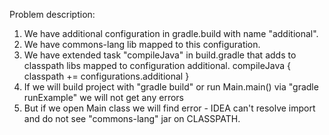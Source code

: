 Problem description:

1. We have additional configuration in gradle.build with name "additional".
2. We have commons-lang lib mapped to this configuration.
3. We have extended task "compileJava" in build.gradle that adds to classpath libs mapped to configuration additional.
 compileJava {
     classpath += configurations.additional
 }
4. If we will build project with "gradle build" or run Main.main() via "gradle runExample" we will not get any errors
5. But if we open Main class we will find error - IDEA can't resolve import and do not see "commons-lang" jar on CLASSPATH.


